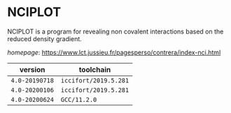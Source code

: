 # NCIPLOT

NCIPLOT is a program for revealing non covalent interactions  based on the reduced density gradient.

*homepage*: <https://www.lct.jussieu.fr/pagesperso/contrera/index-nci.html>

version | toolchain
--------|----------
``4.0-20190718`` | ``iccifort/2019.5.281``
``4.0-20200106`` | ``iccifort/2019.5.281``
``4.0-20200624`` | ``GCC/11.2.0``
